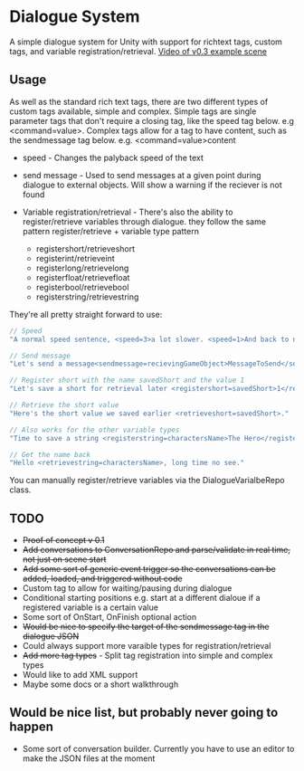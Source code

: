 # Dialogue System

A simple dialogue system for Unity with support for richtext tags, custom tags, and variable registration/retrieval.
[Video of v0.3 example scene](https://youtu.be/VmKpukNvjMk)

## Usage

As well as the standard rich text tags, there are two different types of custom tags available, simple and complex. Simple tags are single parameter tags that don't require a closing tag, like the speed tag below. e.g <command=value>. Complex tags allow for a tag to have content, such as the sendmessage tag below. e.g. <command=value>content</command>

  - speed - Changes the palyback speed of the text
  - send message - Used to send messages at a given point during dialogue to external objects. Will show a warning if the reciever is not found
  
  - Variable registration/retrieval - There's also the ability to register/retrieve variables through dialogue. they follow the same pattern register/retrieve + variable type pattern
    - registershort/retrieveshort
    - registerint/retrieveint
    - registerlong/retrievelong
    - registerfloat/retrievefloat
    - registerbool/retrievebool
    - registerstring/retrievestring
    
 
 They're all pretty straight forward to use:
 ```javascript
 // Speed
 "A normal speed sentence, <speed=3>a lot slower. <speed=1>And back to normal speed again"
 
 // Send message
 "Let's send a message<sendmessage=recievingGameObject>MessageToSend</sendmessage>. There you go, message send."
 
 // Register short with the name savedShort and the value 1
 "Let's save a short for retrieval later <registershort=savedShort>1</registershort>."
 
 // Retrieve the short value
 "Here's the short value we saved earlier <retrieveshort=savedShort>."
 
 // Also works for the other variable types
 "Time to save a string <registerstring=charactersName>The Hero</registerstring>."
 
 // Get the name back
 "Hello <retrievestring=charactersName>, long time no see."
 ```
 
 You can manually register/retrieve variables via the DialogueVarialbeRepo class.
 
 ## TODO
 - ~~Proof of concept v 0.1~~
 - ~~Add conversations to ConversationRepo and parse/validate in real time, not just on scene start~~
 - ~~Add some sort of generic event trigger so the conversations can be added, loaded, and triggered without code~~
 - Custom tag to allow for waiting/pausing during dialogue
 - Conditional starting positions e.g. start at a different dialoue if a registered variable is a certain value
 - Some sort of OnStart, OnFinish optional action
 - ~~Would be nice to specify the target of the sendmessage tag in the dialogue JSON~~
 - Could always support more varaible types for registration/retrieval
 - ~~Add more tag types~~ - Split tag registration into simple and complex types
 - Would like to add XML support
 - Maybe some docs or a short walkthrough
 
## Would be nice list, but probably never going to happen
- Some sort of conversation builder. Currently you have to use an editor to make the JSON files at the moment
 
